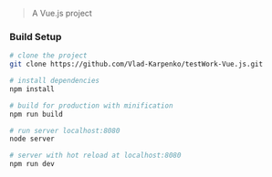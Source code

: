 > A Vue.js project

### Build Setup

``` bash
# clone the project
git clone https://github.com/Vlad-Karpenko/testWork-Vue.js.git

# install dependencies
npm install

# build for production with minification
npm run build

# run server localhost:8080
node server

# server with hot reload at localhost:8080
npm run dev

```
